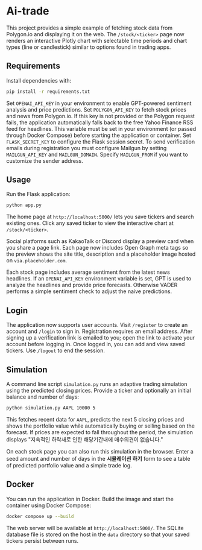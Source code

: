# Ai-trade

This project provides a simple example of fetching stock data from Polygon.io and displaying it on the web. The `/stock/<ticker>` page now renders an interactive Plotly chart with selectable time periods and chart types (line or candlestick) similar to options found in trading apps.

## Requirements

Install dependencies with:

```bash
pip install -r requirements.txt
```

Set `OPENAI_API_KEY` in your environment to enable GPT-powered sentiment
analysis and price predictions.
Set `POLYGON_API_KEY` to fetch stock prices and news from Polygon.io. If this
key is not provided or the Polygon request fails, the application automatically
falls back to the free Yahoo Finance RSS feed for headlines.
This variable must be set in your environment (or passed through Docker Compose)
before starting the application or container.
Set `FLASK_SECRET_KEY` to configure the Flask session secret.
To send verification emails during registration you must configure Mailgun by
setting `MAILGUN_API_KEY` and `MAILGUN_DOMAIN`. Specify `MAILGUN_FROM` if you
want to customize the sender address.

## Usage

Run the Flask application:

```bash
python app.py
```

The home page at `http://localhost:5000/` lets you save tickers and search existing ones.
Click any saved ticker to view the interactive chart at `/stock/<ticker>`.

Social platforms such as KakaoTalk or Discord display a preview card when you share a page link. Each page now includes Open Graph meta tags so the preview shows the site title, description and a placeholder image hosted on `via.placeholder.com`.

Each stock page includes average sentiment from the latest news headlines.
If an `OPENAI_API_KEY` environment variable is set, GPT is used to analyze
the headlines and provide price forecasts. Otherwise VADER performs a simple
sentiment check to adjust the naive predictions.

## Login

The application now supports user accounts. Visit `/register` to create an account and `/login` to sign in. Registration requires an email address. After signing up a verification link is emailed to you; open the link to activate your account before logging in. Once logged in, you can add and view saved tickers. Use `/logout` to end the session.

## Simulation

A command line script `simulation.py` runs an adaptive trading simulation using the predicted closing prices.
Provide a ticker and optionally an initial balance and number of days:

```bash
python simulation.py AAPL 10000 5
```

This fetches recent data for `AAPL`, predicts the next 5 closing prices and shows the portfolio value while automatically buying or selling based on the forecast. If prices are expected to fall throughout the period, the simulation displays "지속적인 하락새로 인한 해당기간내에 매수의견이 없습니다."

On each stock page you can also run this simulation in the browser. Enter a seed
amount and number of days in the **시뮬레이션 하기** form to see a table of
predicted portfolio value and a simple trade log.

## Docker

You can run the application in Docker. Build the image and start the container
using Docker Compose:

```bash
docker compose up --build
```

The web server will be available at `http://localhost:5000/`. The SQLite
database file is stored on the host in the `data` directory so that your saved
tickers persist between runs.

